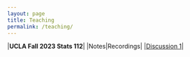 ```yaml
---
layout: page
title: Teaching
permalink: /teaching/
---
```


|**UCLA Fall 2023 Stats 112**|
|Notes|Recordings|
|[Discussion 1](./f23_stats112/disc1/disc1.pdf)|